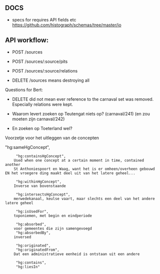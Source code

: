 
## DOCS

- specs for requires API fields etc
https://github.com/histograph/schemas/tree/master/io

## API workflow:

- POST /sources
- POST /sources/:source/pits
- POST /sources/:source/relations

- DELETE /sources means destroying all

Questions for Bert:

- DELETE did not mean ever reference to the carnaval set was removed. Especially relations were kept.



- Waarom levert zoeken op Teutengat niets op? (carnaval/241) (en zou moeten zijn carnaval/242)
- En zoeken op Toeterland wel?


 Voorzetje voor het uitleggen van de concepten
 
  "hg:sameHgConcept",
  
  
         "hg:containsHgConcept",
 		Used when one concept at a certain moment in time, contained another 
 		St Anthoniespoort en Waag, want het is er omheen/overheen gebouwd EN het vroegere ding maakt deel uit van het latere geheel...
 		
         "hg:withinHgConcept",
 		Inverse van bovenstaande
 		
         "hg:intersectsHgConcept",
 		merwedekanaal, keulse vaart, maar slechts een deel van het andere latere geheel
 		
         "hg:isUsedFor",
 		toponiemen, met begin en eindperiode
 		
         "hg:absorbed",
 		voor gemeentes die zijn samengevoegd
         "hg:absorbedBy",
 		inversed
 		
         "hg:originated",
         "hg:originatedFrom",
 		Dat een administratieve eenheid is ontstaan uit een andere 
 		
         "hg:contains",
         "hg:liesIn"
 		
